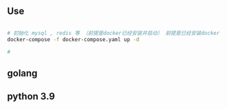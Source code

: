 ## Use

```bash

# 初始化 mysql , redis 等 （前提是docker已经安装并启动） 前提是已经安装docker
docker-compose -f docker-compose.yaml up -d

#

```

## golang

## python 3.9


